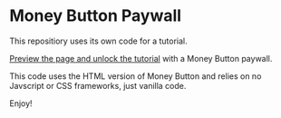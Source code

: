 # Money Button Paywall

This repositiory uses its own code for a tutorial. 

[Preview the page and unlock the tutorial](https://krypt1k86.github.io/mb-paywall/) with a Money Button paywall.

This code uses the HTML version of Money Button and relies on no Javscript or CSS frameworks, just vanilla code.

Enjoy!
